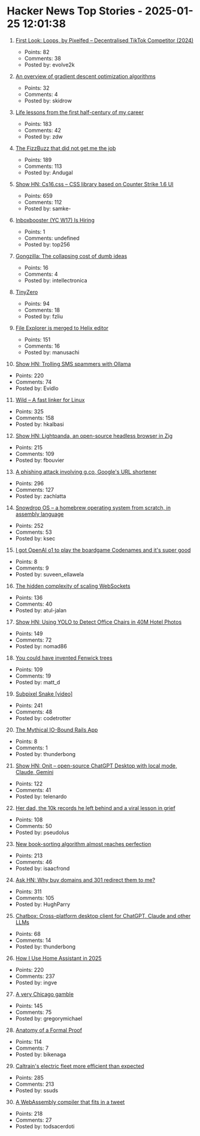 # Hacker News Top Stories - 2025-01-25 12:01:38

1. [First Look: Loops, by Pixelfed – Decentralised TikTok Competitor (2024)](https://wedistribute.org/2024/11/loops-early-look/)
   - Points: 82
   - Comments: 38
   - Posted by: evolve2k

2. [An overview of gradient descent optimization algorithms](https://www.ruder.io/optimizing-gradient-descent/)
   - Points: 32
   - Comments: 4
   - Posted by: skidrow

3. [Life lessons from the first half-century of my career](https://cacm.acm.org/opinion/life-lessons-from-the-first-half-century-of-my-career/)
   - Points: 183
   - Comments: 42
   - Posted by: zdw

4. [The FizzBuzz that did not get me the job](https://kranga.notion.site/The-fizzbuzz-that-did-not-get-me-the-job-180e7c22ef3b80c3a386f7f8de720ac7)
   - Points: 189
   - Comments: 113
   - Posted by: Andugal

5. [Show HN: Cs16.css – CSS library based on Counter Strike 1.6 UI](https://cs16.samke.me)
   - Points: 659
   - Comments: 112
   - Posted by: samke-

6. [Inboxbooster (YC W17) Is Hiring](https://www.ycombinator.com/companies/inboxbooster/jobs/ci7Hwk0-jvm-bytecode-engineer-full-remote)
   - Points: 1
   - Comments: undefined
   - Posted by: top256

7. [Gongzilla: The collapsing cost of dumb ideas](https://everything.intellectronica.net/p/gongzilla)
   - Points: 16
   - Comments: 4
   - Posted by: intellectronica

8. [TinyZero](https://github.com/Jiayi-Pan/TinyZero)
   - Points: 94
   - Comments: 18
   - Posted by: fzliu

9. [File Explorer is merged to Helix editor](https://github.com/helix-editor/helix/pull/11285)
   - Points: 151
   - Comments: 16
   - Posted by: manusachi

10. [Show HN: Trolling SMS spammers with Ollama](https://evan.widloski.com/software/sms_llm/)
   - Points: 220
   - Comments: 74
   - Posted by: Evidlo

11. [Wild – A fast linker for Linux](https://github.com/davidlattimore/wild)
   - Points: 325
   - Comments: 158
   - Posted by: hkalbasi

12. [Show HN: Lightpanda, an open-source headless browser in Zig](https://github.com/lightpanda-io/browser)
   - Points: 215
   - Comments: 109
   - Posted by: fbouvier

13. [A phishing attack involving g.co, Google's URL shortener](https://gist.github.com/zachlatta/f86317493654b550c689dc6509973aa4)
   - Points: 296
   - Comments: 127
   - Posted by: zachlatta

14. [Snowdrop OS – a homebrew operating system from scratch, in assembly language](http://sebastianmihai.com/snowdrop/)
   - Points: 252
   - Comments: 53
   - Posted by: ksec

15. [I got OpenAI o1 to play the boardgame Codenames and it's super good](https://suveenellawela.com/thoughts/codenames-ai)
   - Points: 8
   - Comments: 9
   - Posted by: suveen_ellawela

16. [The hidden complexity of scaling WebSockets](https://composehq.com/blog/scaling-websockets-1-23-25)
   - Points: 136
   - Comments: 40
   - Posted by: atul-jalan

17. [Show HN: Using YOLO to Detect Office Chairs in 40M Hotel Photos](undefined)
   - Points: 149
   - Comments: 72
   - Posted by: nomad86

18. [You could have invented Fenwick trees](https://www.cambridge.org/core/journals/journal-of-functional-programming/article/you-could-have-invented-fenwick-trees/B4628279D4E54229CED97249E96F721D)
   - Points: 109
   - Comments: 19
   - Posted by: matt_d

19. [Subpixel Snake [video]](https://www.youtube.com/watch?v=iDwganLjpW0)
   - Points: 241
   - Comments: 48
   - Posted by: codetrotter

20. [The Mythical IO-Bound Rails App](https://byroot.github.io/ruby/performance/2025/01/23/the-mythical-io-bound-rails-app.html)
   - Points: 8
   - Comments: 1
   - Posted by: thunderbong

21. [Show HN: Onit – open-source ChatGPT Desktop with local mode, Claude, Gemini](https://github.com/synth-inc/onit)
   - Points: 122
   - Comments: 41
   - Posted by: telenardo

22. [Her dad, the 10k records he left behind and a viral lesson in grief](https://www.washingtonpost.com/style/2025/01/18/vinyl-albums-grief-music-healing/)
   - Points: 108
   - Comments: 50
   - Posted by: pseudolus

23. [New book-sorting algorithm almost reaches perfection](https://www.quantamagazine.org/new-book-sorting-algorithm-almost-reaches-perfection-20250124/)
   - Points: 213
   - Comments: 46
   - Posted by: isaacfrond

24. [Ask HN: Why buy domains and 301 redirect them to me?](undefined)
   - Points: 311
   - Comments: 105
   - Posted by: HughParry

25. [Chatbox: Cross-platform desktop client for ChatGPT, Claude and other LLMs](https://github.com/Bin-Huang/chatbox)
   - Points: 68
   - Comments: 14
   - Posted by: thunderbong

26. [How I Use Home Assistant in 2025](https://vpetersson.com/2025/01/22/how-i-use-home-assistant-in-2025.html)
   - Points: 220
   - Comments: 237
   - Posted by: ingve

27. [A very Chicago gamble](https://www.bitsaboutmoney.com/archive/chicago-casino-investment-offering/)
   - Points: 145
   - Comments: 75
   - Posted by: gregorymichael

28. [Anatomy of a Formal Proof](https://www.ams.org/journals/notices/202502/noti3114/noti3114.html)
   - Points: 114
   - Comments: 7
   - Posted by: bikenaga

29. [Caltrain's electric fleet more efficient than expected](https://www.caltrain.com/news/caltrains-electric-fleet-more-efficient-expected)
   - Points: 285
   - Comments: 213
   - Posted by: ssuds

30. [A WebAssembly compiler that fits in a tweet](https://wasmgroundup.com/blog/wasm-compiler-in-a-tweet/)
   - Points: 218
   - Comments: 27
   - Posted by: todsacerdoti

